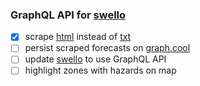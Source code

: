 ### GraphQL API for [swello](https://github.com/jlc467/swello)
- [x] scrape [html](http://marine.weather.gov/MapClick.php?zoneid=PZZ673) instead of [txt](http://tgftp.nws.noaa.gov/data/forecasts/marine/coastal/pz/pzz673.txt)
- [ ] persist scraped forecasts on [graph.cool](https://www.graph.cool/)
- [ ] update [swello](https://github.com/jlc467/swello) to use GraphQL API
- [ ] highlight zones with hazards on map
